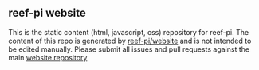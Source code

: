## reef-pi website

This is the static content (html, javascript, css) repository for reef-pi.
 The content of this repo is generated by [reef-pi/website](https://github.com/reef-pi/website)
and is not intended to be edited manually. Please submit all issues and pull requests against the
main [website repository](https://github.com/reef-pi/website)
